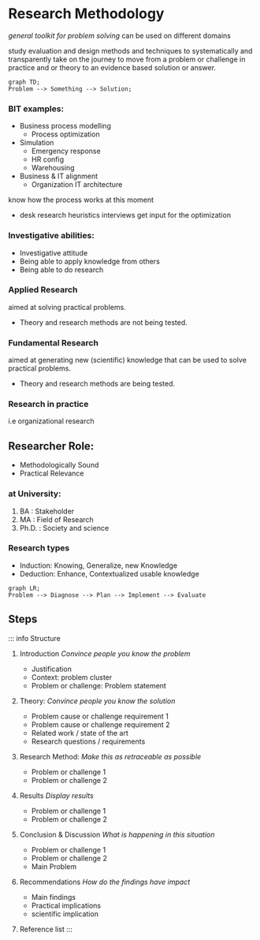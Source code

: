# Research Methodology

*general toolkit for problem solving*
can be used on different domains

study evaluation and design methods and techniques to systematically and transparently
take on the journey to move from a problem or challenge in practice and or theory to an evidence based
solution or answer.

```mermaid
graph TD;
Problem --> Something --> Solution;
```

### BIT examples:
+ Business process modelling
	+ Process optimization
+ Simulation
	+ Emergency response
	+ HR config
	+ Warehousing
+ Business & IT alignment
	+ Organization IT architecture


know how the process works at this moment
+ desk research
heuristics interviews
get input for the optimization


### Investigative abilities:
+ Investigative attitude
+ Being able to apply knowledge from others
+ Being able to do research


### Applied Research
aimed at solving practical problems.
+ Theory and research methods are not being tested.

### Fundamental Research
aimed at generating new (scientific) knowledge
that can be used to solve practical problems.
+ Theory and research methods are being tested.

### Research in practice
i.e organizational research

## Researcher Role:
+ Methodologically Sound
+ Practical Relevance

### at University:
1. BA : Stakeholder
2. MA : Field of Research
3. Ph.D. : Society and science

### Research types
+ Induction: Knowing, Generalize, new Knowledge
+ Deduction: Enhance, Contextualized usable knowledge

```mermaid
graph LR;
Problem --> Diagnose --> Plan --> Implement --> Evaluate
```

## Steps
::: info Structure
1. Introduction
*Convince people you know the problem*
	+ Justification
	+ Context: problem cluster
	+ Problem or challenge: Problem statement

2. Theory:
*Convince people you know the solution*
	+ Problem cause or challenge requirement 1
	+ Problem cause or challenge requirement 2
	+ Related work / state of the art
	+ Research questions / requirements

3. Research Method:
*Make this as retraceable as possible*
	+ Problem or challenge 1
	+ Problem or challenge 2

4. Results
*Display results*
	+ Problem or challenge 1
	+ Problem or challenge 2

5. Conclusion & Discussion
*What is happening in this situation*
	+ Problem or challenge 1
	+ Problem or challenge 2
	+ Main Problem

6. Recommendations
*How do the findings have impact*
	+ Main findings
	+ Practical implications
	+ scientific implication

7. Reference list
:::
